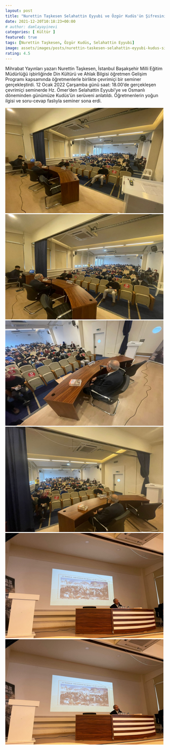```yaml
---
layout: post
title: "Nurettin Taşkesen Selahattin Eyyubi ve Özgür Kudüs'ün Şifresini Anlattı"
date: 2021-12-20T10:18:23+00:00
# author: damlayayinevi
categories: [ Kültür ]
featured: true
tags: [Nurettin Taşkesen, Özgür Kudüs, Selahattin Eyyubi]
image: assets/images/posts/nurettin-taskesen-selahattin-eyyubi-kudus-sifresi.jpg
rating: 4.5
---
```


Mihrabat Yayınları yazarı Nurettin Taşkesen, İstanbul Başakşehir Milli Eğitim Müdürlüğü işbirliğinde Din Kültürü ve Ahlak Bilgisi öğretmen Gelişim Programı kapsamında öğretmenlerle birlikte çevrimiçi bir seminer gerçekleştirdi. 12 Ocak 2022 Çarşamba günü saat: 18.00’de gerçekleşen çevrimiçi seminerde Hz. Ömer’den Selahattin Eyyubi’ye ve Osmanlı döneminden günümüze Kudüs’ün serüveni anlatıldı. Öğretmenlerin yoğun ilgisi ve soru-cevap faslıyla seminer sona erdi.

<div class="container">
  <div class="row">
    <div class="col-sm">
      <img src="/assets/images/posts/nurettin-taskesen-selahattin-eyyubi-kudus-sifresi-1.jpg" alt="" width="500" height="333">
    </div>
    <div class="col-sm">
      <img src="/assets/images/posts/nurettin-taskesen-selahattin-eyyubi-kudus-sifresi-2.jpg" alt="" width="500" height="333">
    </div>
    <div class="col-sm">
      <img src="/assets/images/posts/nurettin-taskesen-selahattin-eyyubi-kudus-sifresi-3.jpg" alt="" width="500" height="333">
    </div>
  </div>
  <div class="row">
    <div class="col-sm">
      <img src="/assets/images/posts/nurettin-taskesen-selahattin-eyyubi-kudus-sifresi-4.jpg" alt="" width="500" height="333">
    </div>
    <div class="col-sm">
      <img src="/assets/images/posts/nurettin-taskesen-selahattin-eyyubi-kudus-sifresi-6.jpg" alt="" width="500" height="333">
    </div>
    <div class="col-sm">
      <img src="/assets/images/posts/nurettin-taskesen-selahattin-eyyubi-kudus-sifresi-6.jpg" alt="" width="500" height="333">
    </div>
  </div>
</div>

